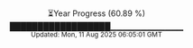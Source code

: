 <p align="center">
⏳Year Progress (60.89 %)<br>
██████████████████▁▁▁▁▁▁▁▁▁▁▁▁ <br>
<sub>Updated: Mon, 11 Aug 2025 06:05:01 GMT</sub>
</p>

